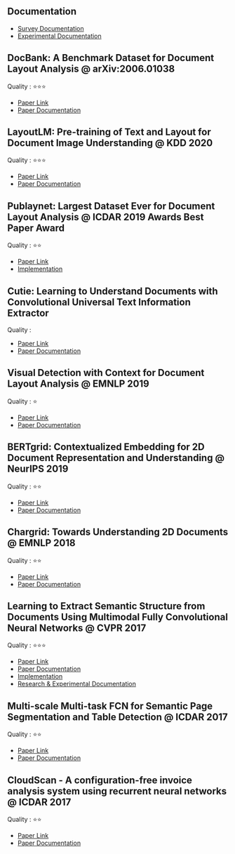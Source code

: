 ## Documentation
- [Survey Documentation](https://github.com/Noba1anc3/Document-Analysis-Recognition/blob/master/Survey.md)
- [Experimental Documentation](https://github.com/Noba1anc3/MFCNN/wiki/Layout-Analysis)

## DocBank: A Benchmark Dataset for Document Layout Analysis @ arXiv:2006.01038
Quality : ⭐⭐⭐  
- [Paper Link](https://arxiv.org/pdf/2006.01038)
- [Paper Documentation](https://github.com/Noba1anc3/Document-Analysis-Recognition/blob/master/DocBank:%20A%20Benchmark%20Dataset%20for%20Document%20Layout%20Analysis.md)

## LayoutLM: Pre-training of Text and Layout for Document Image Understanding @ KDD 2020
Quality : ⭐⭐⭐  
- [Paper Link](https://arxiv.org/pdf/1912.13318)  
- [Paper Documentation](https://github.com/Noba1anc3/Document-Analysis-Recognition/blob/master/LayoutLM:%20Pre-training%20of%20Text%20and%20Layout%20for%20Document%20Image%20Understanding.md)  

## Publaynet: Largest Dataset Ever for Document Layout Analysis @ ICDAR 2019 Awards Best Paper Award
Quality : ⭐⭐  
- [Paper Link](https://arxiv.org/pdf/1908.07836)  
- [Implementation](https://github.com/Noba1anc3/Publaynet)

## Cutie: Learning to Understand Documents with Convolutional Universal Text Information Extractor
Quality :    
- [Paper Link](https://arxiv.org/pdf/1903.12363)
- [Paper Documentation]()

## Visual Detection with Context for Document Layout Analysis @ EMNLP 2019
Quality : ⭐  
- [Paper Link](https://www.aclweb.org/anthology/D19-1348.pdf)  
- [Paper Documentation](https://github.com/Noba1anc3/Document-Analysis-Recognition/blob/master/Visual%20Detection%20with%20Context%20for%20Document%20Layout%20Analysis.md)

## BERTgrid: Contextualized Embedding for 2D Document Representation and Understanding @ NeurIPS 2019
Quality : ⭐⭐  
- [Paper Link](https://arxiv.org/pdf/1909.04948.pdf)
- [Paper Documentation](https://github.com/Noba1anc3/Document-Analysis-Recognition/blob/master/BERTgrid:%20Contextualized%20Embedding%20for%202D%20Document%20Representation%20and%20Understanding.md)

## Chargrid: Towards Understanding 2D Documents @ EMNLP 2018
Quality : ⭐⭐
- [Paper Link](https://arxiv.org/pdf/1809.08799)
- [Paper Documentation](https://github.com/Noba1anc3/Document-Analysis-Recognition/blob/master/Chargrid:%20Towards%20Understanding%202D%20Documents.md)

## Learning to Extract Semantic Structure from Documents Using Multimodal Fully Convolutional Neural Networks @ CVPR 2017
Quality : ⭐⭐⭐  
- [Paper Link](https://arxiv.org/pdf/1706.02337)  
- [Paper Documentation](https://github.com/Noba1anc3/MFCN/wiki/MFCNN-Paper-Documentation)  
- [Implementation](https://github.com/Noba1anc3/MFCNN)  
- [Research & Experimental Documentation](https://github.com/Noba1anc3/MFCNN/wiki/Layout-Analysis)

## Multi-scale Multi-task FCN for Semantic Page Segmentation and Table Detection @ ICDAR 2017
Quality : ⭐⭐  
- [Paper Link](https://arxiv.org/pdf/)  
- [Paper Documentation](https://github.com/Noba1anc3/Document-Analysis-Recognition/blob/master/Multi-scale%20Multi-task%20FCN%20for%20Semantic%20Page%20Segmentation%20and%20Table%20Detection.md)

## CloudScan - A configuration-free invoice analysis system using recurrent neural networks @ ICDAR 2017
Quality : ⭐⭐  
- [Paper Link](https://arxiv.org/pdf/1708.07403)  
- [Paper Documentation](https://github.com/Noba1anc3/Document-Analysis-Recognition/blob/master/CloudScan%20-%20A%20configuration-free%20invoice%20analysis%20system%20using%20recurrent%20neural%20networks%20@%20ICDAR%202018.md)
